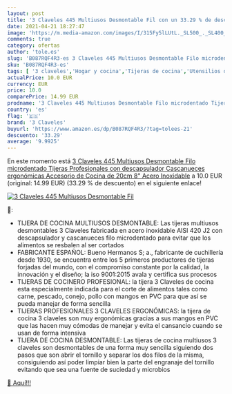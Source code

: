 ```yaml
---
layout: post
title: '3 Claveles 445 Multiusos Desmontable Fil con un 33.29 % de descuento'
date: 2021-04-21 18:27:47
image: 'https://m.media-amazon.com/images/I/315Fy5lLUtL._SL500_._SL400_.jpg'
comments: true
category: ofertas
author: 'tole.es'
slug: 'B087RQF4R3-es 3 Claveles 445 Multiusos Desmontable Filo microdentado...'
sku: 'B087RQF4R3-es'
tags: [ '3 claveles','Hogar y cocina','Tijeras de cocina','Utensilios de cocina','tijeras', ]
actualPrice: 10.0 EUR
currency: EUR
price: 10.0
comparePrice: 14.99 EUR
prodname: '3 Claveles 445 Multiusos Desmontable Filo microdentado Tijeras Profesionales con descapsulador Cascanueces ergonómicas Accesorio de Cocina de 20cm 8"  Acero Inoxidable'
country: 'es'
flag: '🇪🇸'
brand: '3 Claveles'
buyurl: 'https://www.amazon.es/dp/B087RQF4R3/?tag=tolees-21'
descuento: '33.29'
average: '9.9925'
---
```


En este momento está [3 Claveles 445 Multiusos Desmontable Filo microdentado Tijeras Profesionales con descapsulador Cascanueces ergonómicas Accesorio de Cocina de 20cm 8"  Acero Inoxidable](https://www.amazon.es/dp/B087RQF4R3/?tag=tolees-21) a 10.0 EUR (original: 14.99 EUR) (33.29 %  de descuento) en el siguiente enlace!

[![3 Claveles 445 Multiusos Desmontable Fil](https://m.media-amazon.com/images/I/315Fy5lLUtL._SL500_._SL400_.jpg)](https://www.amazon.es/dp/B087RQF4R3/?tag=tolees-21)

🔎:

- TIJERA DE COCINA MULTIUSOS DESMONTABLE: Las tijeras multiusos desmontables 3 Claveles fabricada en acero inoxidable AISI 420 J2 con descapsulador y cascanueces filo microdentado para evitar que los alimentos se resbalen al ser cortados
- FABRICANTE ESPAÑOL: Bueno Hermanos S; a., fabricante de cuchillería desde 1930, se encuentra entre los 5 primeros productores de tijeras forjadas del mundo, con el compromiso constante por la calidad, la innovación y el diseño; la iso 9001:2015 avala y certifica sus procesos
- TIJERAS DE COCINERO PROFESIONAL: la tijera 3 Claveles de cocina esta especialmente indicada para el corte de alimentos tales como carne, pescado, conejo, pollo con mangos en PVC para que así se pueda manejar de forma sencilla
- TIJERAS PROFESIONALES 3 CLAVELES ERGONÓMICAS: la tijera de cocina 3 claveles son muy ergonómicas gracias a sus mangos en PVC que las hacen muy cómodas de manejar y evita el cansancio cuando se usan de forma intensiva
- TIJERA DE COCINA DESMONTABLE: Las tijeras de cocina multiusos 3 claveles son desmontables de una forma muy sencilla siguiendo dos pasos que son abrir el tornillo y separar los dos filos de la misma, consiguiendo así poder limpiar bien la parte del engranaje del tornillo evitando que sea una fuente de suciedad y microbios

[🛒 Aquí!!!](https://www.amazon.es/dp/B087RQF4R3/?tag=tolees-21)
